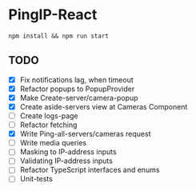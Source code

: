 # PingIP-React
```
npm install && npm run start
```

## TODO
- [x] Fix notifications lag, when timeout
- [x] Refactor popups to PopupProvider
- [x] Make Create-server/camera-popup
- [x] Create aside-servers view at Cameras Component
- [ ] Create logs-page
- [ ] Refactor fetching
- [x] Write Ping-all-servers/cameras request
- [ ] Write media queries
- [ ] Masking to IP-address inputs
- [ ] Validating IP-address inputs
- [ ] Refactor TypeScript interfaces and enums
- [ ] Unit-tests